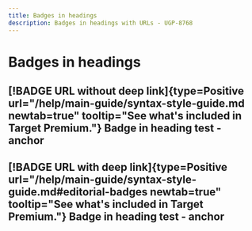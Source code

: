 ```yaml
---
title: Badges in headings
description: Badges in headings with URLs - UGP-8768
---
```

# Badges in headings

## [!BADGE URL without deep link]{type=Positive url="/help/main-guide/syntax-style-guide.md newtab=true" tooltip="See what's included in Target Premium."} Badge in heading test - anchor

## [!BADGE URL with deep link]{type=Positive url="/help/main-guide/syntax-style-guide.md#editorial-badges newtab=true" tooltip="See what's included in Target Premium."} Badge in heading test - anchor
